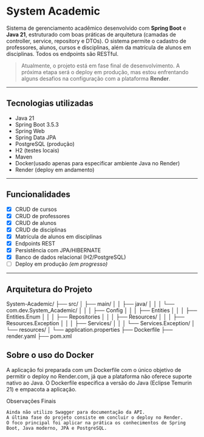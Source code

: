 #  System Academic

Sistema de gerenciamento acadêmico desenvolvido com **Spring Boot** e **Java 21**, estruturado com boas práticas de arquitetura (camadas de controller, service, repository e DTOs). O sistema permite o cadastro de professores, alunos, 
cursos e disciplinas, além da matrícula de alunos em disciplinas. Todos os endpoints são RESTful.

>  Atualmente, o projeto está em fase final de desenvolvimento. A próxima etapa será o deploy em produção, mas estou enfrentando alguns desafios na configuração com a plataforma **Render**.

---

##  Tecnologias utilizadas

- Java 21
- Spring Boot 3.5.3
- Spring Web
- Spring Data JPA
- PostgreSQL (produção)
- H2 (testes locais)
- Maven
- Docker(usado apenas para especificar ambiente Java no Render)
- Render (deploy em andamento)

---

##  Funcionalidades

- [x] CRUD de cursos
- [x] CRUD de professores
- [x] CRUD de alunos
- [x] CRUD de disciplinas
- [x] Matrícula de alunos em disciplinas
- [x] Endpoints REST
- [x] Persistência com JPA/HIBERNATE
- [x] Banco de dados relacional (H2/PostgreSQL)
- [ ] Deploy em produção *(em progresso)*

---

##  Arquitetura do Projeto
System-Academic/
├── src/
│   ├── main/
│   │   ├── java/
│   │   │   └── com.dev.System_Academic/
│   │   │       ├── Config
│   │   │       ├── Entities
│   │   │       ├── Entities.Enum
│   │   │       ├── Repositories
│   │   │       ├── Resources/
│   │   │       ├── Resources.Exception
│   │   │       ├── Services/
│   │   │       └── Services.Exception/
│   └── resources/
│       └── application.properties
├── Dockerfile
├── render.yaml
├── pom.xml

## Sobre o uso do Docker

A aplicação foi preparada com um Dockerfile com o único objetivo de permitir o deploy no Render.com, já que a plataforma não oferece suporte nativo ao Java. O Dockerfile especifica a versão do Java (Eclipse Temurin 21) e empacota a aplicação.

 Observações Finais

    Ainda não utilizo Swagger para documentação da API.
    A última fase do projeto consiste em concluir o deploy no Render.
    O foco principal foi aplicar na prática os conhecimentos de Spring Boot, Java moderno, JPA e PostgreSQL.

